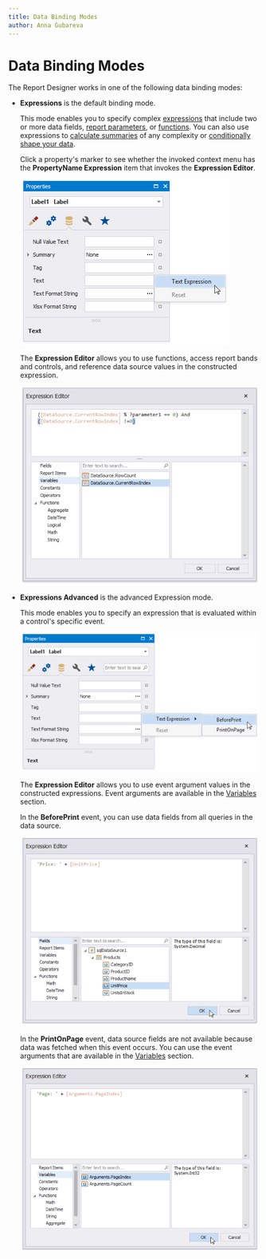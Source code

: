```yaml
---
title: Data Binding Modes
author: Anna Gubareva
---
```

# Data Binding Modes

The Report Designer works in one of the following data binding modes:

* **Expressions** is the default binding mode.

    This mode enables you to specify complex [expressions](../use-expressions.md) that include two or more data fields, [report parameters](../use-report-parameters.md), or [functions](expression-syntax.md). You can also use expressions to [calculate summaries](../shape-report-data/calculate-summaries/calculate-a-summary.md) of any complexity or [conditionally shape your data](../shape-report-data/specify-conditions-for-report-elements.md).

    Click a property's marker to see whether the invoked context menu has the **PropertyName Expression** item that invokes the **Expression Editor**.

    ![Property Marker](../../../../images/eurd-win-binding-modes-property-marker.png)

    The **Expression Editor** allows you to use functions, access report bands and controls, and reference data source values in the constructed expression.

    ![Expression Editor](../../../../images/eurd-win-binding-modes-expression-editor.png)

* **Expressions Advanced** is the advanced Expression mode.

    This mode enables you to specify an expression that is evaluated within a control's specific event.

	![property-grid-expression-advanced-tab](../../../../images/eurd-win-binding-modes-expressions-advanced.png)

    The **Expression Editor** allows you to use event argument values in the constructed expressions. Event arguments are available in the [Variables](expression-syntax.md) section.

    In the **BeforePrint** event, you can use data fields from all queries in the data source.

    ![Expression Editor for the BeforePrint event](../../../../images/eurd-win-binding-modes-data-fields.png)

    In the **PrintOnPage** event, data source fields are not available because data was fetched when this event occurs. You can use the event arguments that are available in the [Variables](expression-syntax.md) section.

    ![Expression Editor for the PrintOnPage event](../../../../images/eurd-win-binding-modes-event-arguments.png)
